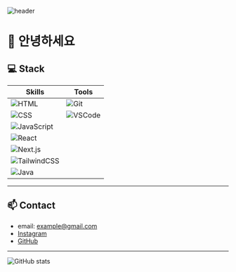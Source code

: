 ![header](https://capsule-render.vercel.app/api?type=waving&height=300&color=gradient&text=Hello%20World&section=header&reversal=true&textBg=false&fontColor=fff&fontSize=60&animation=blinking)

# 👋 안녕하세요

## 💻 Stack

| Skills | Tools |
|--------|-------|
| ![HTML](https://img.shields.io/badge/HTML-E34F26?style=for-the-badge&logo=html5&logoColor=white) | ![Git](https://img.shields.io/badge/Git-F05032?style=for-the-badge&logo=git&logoColor=white) |
| ![CSS](https://img.shields.io/badge/CSS-1572B6?style=for-the-badge&logo=css3&logoColor=white) | ![VSCode](https://img.shields.io/badge/VSCode-007ACC?style=for-the-badge&logo=visual-studio-code&logoColor=white) |
| ![JavaScript](https://img.shields.io/badge/JavaScript-F7DF1E?style=for-the-badge&logo=javascript&logoColor=black) |  |
| ![React](https://img.shields.io/badge/React-61DAFB?style=for-the-badge&logo=react&logoColor=black) |  |
| ![Next.js](https://img.shields.io/badge/Next.js-000000?style=for-the-badge&logo=next.js&logoColor=white) |  |
| ![TailwindCSS](https://img.shields.io/badge/TailwindCSS-06B6D4?style=for-the-badge&logo=tailwind-css&logoColor=white) |  |
| ![Java](https://img.shields.io/badge/Java-007396?style=for-the-badge&logo=java&logoColor=white) |  |

---

## 📫 Contact
- email: example@gmail.com
- [Instagram](https://www.instagram.com/yihyle)
- [GitHub](https://github.com/yihyle)

---

![GitHub stats](https://github-readme-stats.vercel.app/api?username=yourusername&show_icons=true&theme=radical)
